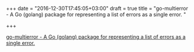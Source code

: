 +++
date = "2016-12-30T17:45:05+03:00"
draft = true
title = "go-multierror - A Go (golang) package for representing a list of errors as a single error. "

+++

<p><a href="https://t.co/zpfCBrklHY">go-multierror - A Go (golang) package for representing a list of errors as a single error. </a></p>
